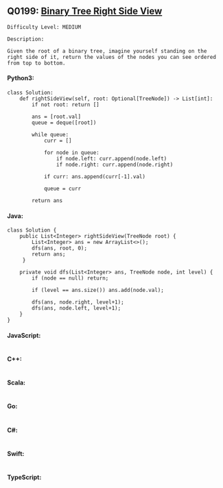 ## Q0199: [Binary Tree Right Side View](https://leetcode.com/problems/binary-tree-right-side-view/)

```
Difficulty Level: MEDIUM
```

```
Description:

Given the root of a binary tree, imagine yourself standing on the right side of it, return the values of the nodes you can see ordered from top to bottom.
```

#### Python3:

```
class Solution:
    def rightSideView(self, root: Optional[TreeNode]) -> List[int]:
        if not root: return []

        ans = [root.val]
        queue = deque([root])

        while queue:
            curr = []

            for node in queue:
                if node.left: curr.append(node.left)
                if node.right: curr.append(node.right)

            if curr: ans.append(curr[-1].val)

            queue = curr

        return ans
```

#### Java:

```
class Solution {
    public List<Integer> rightSideView(TreeNode root) {
        List<Integer> ans = new ArrayList<>();
        dfs(ans, root, 0);
        return ans;
     }
    
    private void dfs(List<Integer> ans, TreeNode node, int level) {
        if (node == null) return;
        
        if (level == ans.size()) ans.add(node.val);
        
        dfs(ans, node.right, level+1);
        dfs(ans, node.left, level+1);
    }
}
```

#### JavaScript:

```

```

#### C++:

```

```

#### Scala:

```

```

#### Go:

```

```

#### C#:

```

```

#### Swift:

```

```

#### TypeScript:

```

```
